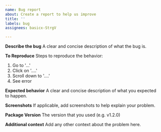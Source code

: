 ```yaml
---
name: Bug report
about: Create a report to help us improve
title: ''
labels: bug
assignees: basicx-StrgV

---
```


**Describe the bug**
A clear and concise description of what the bug is.

**To Reproduce**
Steps to reproduce the behavior:
1. Go to '...'
2. Click on '....'
3. Scroll down to '....'
4. See error

**Expected behavior**
A clear and concise description of what you expected to happen.

**Screenshots**
If applicable, add screenshots to help explain your problem.

**Package Version**
The version that you used (e.g. v1.2.0)

**Additional context**
Add any other context about the problem here.
